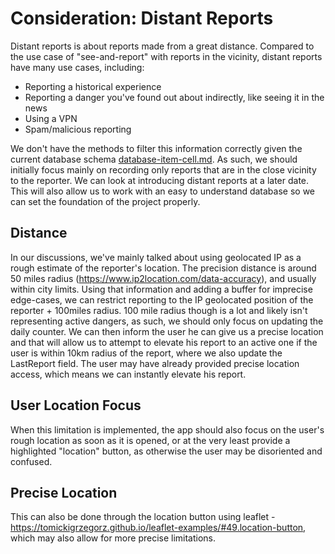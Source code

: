 # Consideration: Distant Reports

Distant reports is about reports made from a great distance. Compared to the use case of "see-and-report" with reports in the vicinity, distant reports have many use cases, including:

- Reporting a historical experience
- Reporting a danger you've found out about indirectly, like seeing it in the news
- Using a VPN
- Spam/malicious reporting

We don't have the methods to filter this information correctly given the current database schema [database-item-cell.md](database-item-cell.md). As such, we should initially focus mainly on recording only reports that are in the close vicinity to the reporter. We can look at introducing distant reports at a later date. This will also allow us to work with an easy to understand database so we can set the foundation of the project properly.

## Distance

In our discussions, we've mainly talked about using geolocated IP as a rough estimate of the reporter's location. The precision distance is around 50 miles radius (https://www.ip2location.com/data-accuracy), and usually within city limits. Using that information and adding a buffer for imprecise edge-cases, we can restrict reporting to the IP geolocated position of the reporter + 100miles radius. 100 mile radius though is a lot and likely isn't representing active dangers, as such, we should only focus on updating the daily counter. We can then inform the user he can give us a precise location and that will allow us to attempt to elevate his report to an active one if the user is within 10km radius of the report, where we also update the LastReport field. The user may have already provided precise location access, which means we can instantly elevate his report.

## User Location Focus

When this limitation is implemented, the app should also focus on the user's rough location as soon as it is opened, or at the very least provide a highlighted "location" button, as otherwise the user may be disoriented and confused.

## Precise Location

This can also be done through the location button using leaflet - https://tomickigrzegorz.github.io/leaflet-examples/#49.location-button, which may also allow for more precise limitations.

